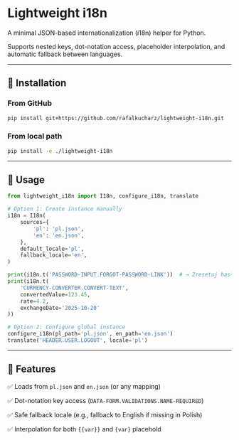 # Lightweight i18n

A minimal JSON-based internationalization (i18n) helper for Python.

Supports nested keys, dot-notation access, placeholder interpolation, and automatic fallback between languages.

---

## 🚀 Installation

### From GitHub
```bash
pip install git+https://github.com/rafalkucharz/lightweight-i18n.git
```

### From local path
```bash
pip install -e ./lightweight-i18n
```

---

## 🧩 Usage

```python
from lightweight_i18n import I18n, configure_i18n, translate

# Option 1: Create instance manually
i18n = I18n(
    sources={
        'pl': 'pl.json',
        'en': 'en.json',
    },
    default_locale='pl',
    fallback_locale='en',
)

print(i18n.t('PASSWORD-INPUT.FORGOT-PASSWORD-LINK'))  # → Zresetuj hasło
print(i18n.t(
    'CURRENCY-CONVERTER.CONVERT-TEXT',
    convertedValue=123.45,
    rate=4.2,
    exchangeDate='2025-10-20'
))

# Option 2: Configure global instance
configure_i18n(pl_path='pl.json', en_path='en.json')
translate('HEADER.USER.LOGOUT', locale='pl')
```

---

## 🧠 Features

✅ Loads from `pl.json` and `en.json` (or any mapping)

✅ Dot-notation key access (`DATA-FORM.VALIDATIONS.NAME-REQUIRED`)

✅ Safe fallback locale (e.g., fallback to English if missing in Polish)

✅ Interpolation for both `{{var}}` and `{var}` placehold
